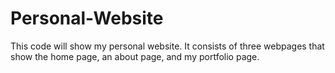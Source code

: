 # Personal-Website

This code will show my personal website. It consists of three webpages that show the home page, an about page, and my portfolio page.
